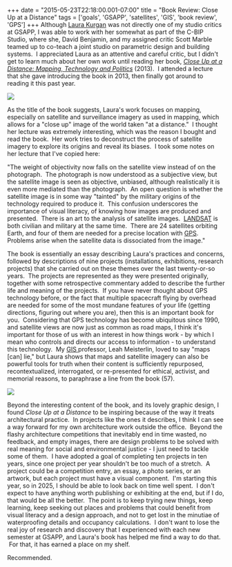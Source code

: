 +++
date = "2015-05-23T22:18:00.001-07:00"
title = "Book Review: Close Up at a Distance"
tags = ['goals', 'GSAPP', 'satellites', 'GIS', 'book review', 'GPS']
+++
Although [Laura Kurgan](http://www.arch.columbia.edu/about/people/ljk33columbiaedu) was not directly one of my studio critics at GSAPP, I was able to work with her somewhat as part of the C-BIP Studio, where she, David Benjamin, and my assigned critic Scott Marble teamed up to co-teach a joint studio on parametric design and building systems.  I appreciated Laura as an attentive and careful critic, but I didn't get to learn much about her own work until reading her book, *[Close Up at a Distance: Mapping, Technology and Politics](http://www.amazon.com/Close-Up-Distance-Technology-Politics/dp/1935408283/)* (2013).  I attended a lecture that she gave introducing the book in 2013, then finally got around to reading it this past year.

<img src="http://4.bp.blogspot.com/-ksL4auKhvwU/VWFeIiRg_pI/AAAAAAAAF4c/waL69GdCYvk/s1600/IMG_20150523_221151.jpg"/>

As the title of the book suggests, Laura's work focuses on mapping, especially on satellite and surveillance imagery as used in mapping, which allows for a "close up" image of the world taken "at a distance."  I thought her lecture was extremely interesting, which was the reason I bought and read the book.  Her work tries to deconstruct the process of satellite imagery to explore its origins and reveal its biases.  I took some notes on her lecture that I've copied here:

"The weight of objectivity now falls on the satellite view instead of on the photograph.  The photograph is now understood as a subjective view, but the satellite image is seen as objective, unbiased, although realistically it is even more mediated than the photograph.  An open question is whether the satellite image is in some way "tainted" by the military origins of the technology required to produce it.  This confusion underscores the importance of visual literacy, of knowing how images are produced and presented.  There is an art to the analysis of satellite images.  [LANDSAT](http://en.wikipedia.org/wiki/Landsat_program) is both civilian and military at the same time.  There are 24 satellites orbiting Earth, and four of them are needed for a precise location with [GPS](http://en.wikipedia.org/wiki/Global_Positioning_System).  Problems arise when the satellite data is dissociated from the image."

The book is essentially an essay describing Laura's practices and concerns, followed by descriptions of nine projects (installations, exhibitions, research projects) that she carried out on these themes over the last twenty-or-so years.  The projects are represented as they were presented originally, together with some retrospective commentary added to describe the further life and meaning of the projects.  If you have never thought about GPS technology before, or the fact that multiple spacecraft flying by overhead are needed for some of the most mundane features of your life (getting directions, figuring out where you are), then this is an important book for you.  Considering that GPS technology has become ubiquitous since 1990, and satellite views are now just as common as road maps, I think it's important for those of us with an interest in how things work - by which I mean who controls and directs our access to information - to understand this technology.  My [GIS ](http://en.wikipedia.org/wiki/Geographic_information_system)professor, Leah Meisterlin, loved to say "maps [can] lie," but Laura shows that maps and satellite imagery can also be powerful tools for truth when their content is sufficiently repurposed, recontextualized, interrogated, or re-presented for ethical, activist, and memorial reasons, to paraphrase a line from the book (57).

<img src="http://4.bp.blogspot.com/-eM3cftkWSkI/VWFeLdRnBkI/AAAAAAAAF4k/LLo_buUS8Fk/s1600/IMG_20150523_221210.jpg"/>

Beyond the interesting content of the book, and its lovely graphic design, I found *Close Up at a Distance* to be inspiring because of the way it treats architectural practice.  In projects like the ones it describes, I think I can see a way forward for my own architecture work outside the office.  Beyond the flashy architecture competitions that inevitably end in time wasted, no feedback, and empty images, there are design problems to be solved with real meaning for social and environmental justice - I just need to tackle some of them.  I have adopted a goal of completing ten projects in ten years, since one project per year shouldn't be too much of a stretch.  A project could be a competition entry, an essay, a photo series, or an artwork, but each project must have a visual component.  I'm starting this year, so in 2025, I should be able to look back on time well spent.  I don't expect to have anything worth publishing or exhibiting at the end, but if I do, that would be all the better.  The point is to keep trying new things, keep learning, keep seeking out places and problems that could benefit from visual literacy and a design approach, and not to get lost in the minutiae of waterproofing details and occupancy calculations.  I don't want to lose the real joy of research and discovery that I experienced with each new semester at GSAPP, and Laura's book has helped me find a way to do that.  For that, it has earned a place on my shelf.

Recommended.
